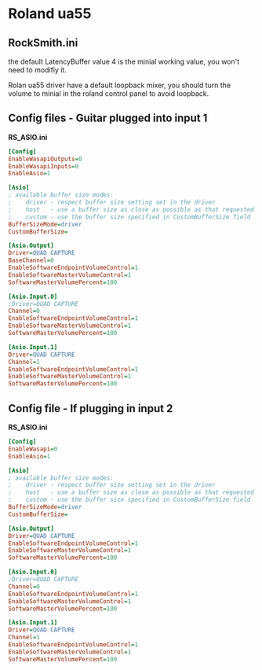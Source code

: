 # Roland ua55

## RockSmith.ini

the default LatencyBuffer value 4 is the minial working value, you won't need to modifiy it. 

Rolan ua55 driver have a default loopback mixer, you should turn the volume to minial in the roland control panel to avoid loopback.

## Config files - Guitar plugged into input 1

**RS_ASIO.ini**

```ini
[Config]
EnableWasapiOutputs=0
EnableWasapiInputs=0
EnableAsio=1

[Asio]
; available buffer size modes:
;    driver - respect buffer size setting set in the driver
;    host   - use a buffer size as close as possible as that requested by the host application
;    custom - use the buffer size specified in CustomBufferSize field
BufferSizeMode=driver
CustomBufferSize=

[Asio.Output]
Driver=QUAD CAPTURE
BaseChannel=0
EnableSoftwareEndpointVolumeControl=1
EnableSoftwareMasterVolumeControl=1
SoftwareMasterVolumePercent=100

[Asio.Input.0]
;Driver=QUAD CAPTURE
Channel=0
EnableSoftwareEndpointVolumeControl=1
EnableSoftwareMasterVolumeControl=1
SoftwareMasterVolumePercent=100

[Asio.Input.1]
Driver=QUAD CAPTURE
Channel=1
EnableSoftwareEndpointVolumeControl=1
EnableSoftwareMasterVolumeControl=1
SoftwareMasterVolumePercent=100
```

## Config file - If plugging in  input 2

**RS_ASIO.ini**

```ini
[Config]
EnableWasapi=0
EnableAsio=1

[Asio]
; available buffer size modes:
;    driver - respect buffer size setting set in the driver
;    host   - use a buffer size as close as possible as that requested by the host application
;    custom - use the buffer size specified in CustomBufferSize field
BufferSizeMode=driver
CustomBufferSize=

[Asio.Output]
Driver=QUAD CAPTURE
EnableSoftwareEndpointVolumeControl=1
EnableSoftwareMasterVolumeControl=1
SoftwareMasterVolumePercent=100

[Asio.Input.0]
;Driver=QUAD CAPTURE
Channel=0
EnableSoftwareEndpointVolumeControl=1
EnableSoftwareMasterVolumeControl=1
SoftwareMasterVolumePercent=100

[Asio.Input.1]
Driver=QUAD CAPTURE
Channel=1
EnableSoftwareEndpointVolumeControl=1
EnableSoftwareMasterVolumeControl=1
SoftwareMasterVolumePercent=100
```
